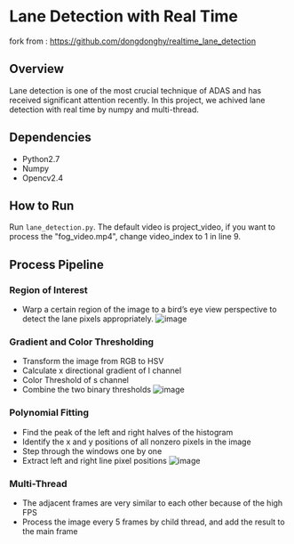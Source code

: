 # Lane Detection with Real Time
fork from : https://github.com/dongdonghy/realtime_lane_detection

## Overview
Lane detection is one of the most crucial technique of ADAS and has received significant attention recently. In this project, we achived lane detection with real time by numpy and multi-thread.

## Dependencies
* Python2.7
* Numpy
* Opencv2.4

## How to Run
Run `lane_detection.py`. The default video is project_video, if you want to process the "fog_video.mp4", change video_index to 1 in line 9.

## Process Pipeline

### Region of Interest
* Warp a certain region of the image to a bird’s eye view perspective to detect the lane pixels appropriately.
![image](https://github.com/dongdonghy/realtime_lane_detection/raw/master/images/ROI.jpg)

### Gradient and Color Thresholding
* Transform the image from RGB to HSV
* Calculate x directional gradient of l channel
* Color Threshold of s channel
* Combine the two binary thresholds
![image](https://github.com/dongdonghy/realtime_lane_detection/raw/master/images/threshold.jpg)

### Polynomial Fitting
* Find the peak of the left and right halves of the histogram
* Identify the x and y positions of all nonzero pixels in the image
* Step through the windows one by one
* Extract left and right line pixel positions
![image](https://github.com/dongdonghy/realtime_lane_detection/raw/master/images/result.jpg)

### Multi-Thread
* The adjacent frames are very similar to each other because of the high FPS
* Process the image every 5 frames by child thread, and add the result to the main frame
